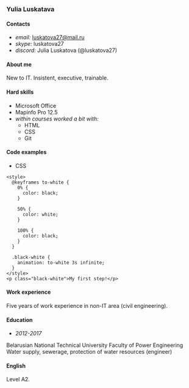 ### Yulia Luskatava

#### Contacts

* *email:* luskatova27@mail.ru
* *skype:* luskatova27
* *discord:* Julia Luskatova (@luskatova27)

#### About me

New to IT. Insistent, executive, trainable.

#### Hard skills

* Microsoft Office
* Mapinfo Pro 12.5
* *within courses worked a bit with:*
    * HTML
    * CSS
    * Git

#### Code examples
* CSS
```
<style>
  @keyframes to-white {
    0% {
      color: black;
    }

    50% {
      color: white;
    }

    100% {
      color: black;
    }
  }

  .black-white {
    animation: to-white 3s infinite;
  }
</style>
<p class="black-white">My first step!</p>
```

#### Work experience

Five years of work experience in non-IT area (civil engineering).

#### Education
* *2012-2017*

Belarusian National Technical University
Faculty of Power Engineering
Water supply, sewerage, protection of water resources (engineer)

#### English
Level A2.